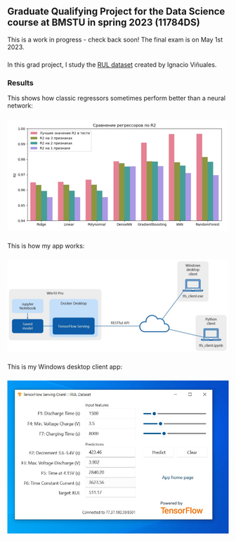 ## Graduate Qualifying Project for the Data Science course at BMSTU in spring 2023 (11784DS)

This is a work in progress - check back soon! The final exam is on May 1st 2023.

###

In this grad project, I study the [RUL dataset](https://github.com/ignavinuales/Battery_RUL_Prediction) created by Ignacio Viñuales.

### Results

This shows how classic regressors sometimes perform better than a neural network:

###

![Screen shot](R2.jpg)

###

This is how my app works:

###

![Screen shot](tfs.jpg)

###

This is my Windows desktop client app:

###

![Screen shot](tfs_client.jpg)

